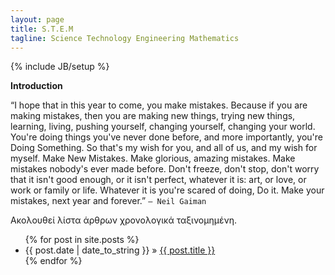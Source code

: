 ```yaml
---
layout: page
title: S.T.E.M
tagline: Science Technology Engineering Mathematics
---
```

{% include JB/setup %}

**Introduction**

“I hope that in this year to come, you make mistakes.
Because if you are making mistakes, then you are making new things, trying new things, learning, living, pushing yourself, changing yourself, changing your world. You're doing things you've never done before, and more importantly, you're Doing Something.
So that's my wish for you, and all of us, and my wish for myself. Make New Mistakes. Make glorious, amazing mistakes. Make mistakes nobody's ever made before. Don't freeze, don't stop, don't worry that it isn't good enough, or it isn't perfect, whatever it is: art, or love, or work or family or life.
Whatever it is you're scared of doing, Do it.
Make your mistakes, next year and forever.” 
`― Neil Gaiman`

Ακολουθεί λίστα άρθρων χρονολογικά ταξινομημένη.

<ul class="posts">
  {% for post in site.posts %}
    <li><span>{{ post.date | date_to_string }}</span> &raquo; <a href="{{ BASE_PATH }}{{ post.url }}">{{ post.title }}</a></li>
  {% endfor %}
</ul>






